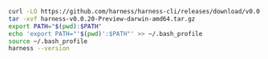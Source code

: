 ```bash
curl -LO https://github.com/harness/harness-cli/releases/download/v0.0.20-Preview/harness-v0.0.20-Preview-darwin-amd64.tar.gz 
tar -xvf harness-v0.0.20-Preview-darwin-amd64.tar.gz 
export PATH="$(pwd):$PATH" 
echo 'export PATH="'$(pwd)':$PATH"' >> ~/.bash_profile  
source ~/.bash_profile 
harness --version
```

<!---
Non Scarf cURL
curl -LO https://github.com/harness/harness-cli/releases/download/v0.0.20-Preview/harness-v0.0.20-Preview-darwin-amd64.tar.gz 
-->

<!---
Scarf cURL
curl -LO harness.gateway.scarf.sh/v0.0.20-Preview/harness-v0.0.20-Preview-darwin-amd64.tar.gz
-->